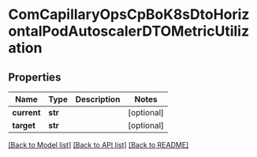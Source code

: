 # ComCapillaryOpsCpBoK8sDtoHorizontalPodAutoscalerDTOMetricUtilization

## Properties
Name | Type | Description | Notes
------------ | ------------- | ------------- | -------------
**current** | **str** |  | [optional] 
**target** | **str** |  | [optional] 

[[Back to Model list]](../README.md#documentation-for-models) [[Back to API list]](../README.md#documentation-for-api-endpoints) [[Back to README]](../README.md)

